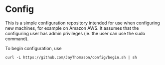 Config
======

This is a simple configuration repository intended for use when configuring new
machines, for example on Amazon AWS. It assumes that the configuring user has
admin privileges (ie. the user can use the sudo command).

To begin configuration, use

    curl -L https://github.com/JayThomason/config/begin.sh | sh
